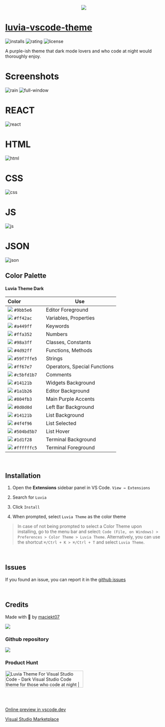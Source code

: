 <p align="center">
<img src="https://raw.githubusercontent.com/maciekt07/luvia-vscode-theme/main/static/icon.png" />
</p>

# [luvia-vscode-theme](https://vscode.dev/theme/maciekkoks.luvia-theme/Luvia%20Theme%20)

![installs](https://img.shields.io/visual-studio-marketplace/i/maciekkoks.luvia-theme?color=%23C024FF&style=flat)
![rating](https://img.shields.io/visual-studio-marketplace/r/maciekkoks.luvia-theme?color=%23C024FF&style=flat)
![license](https://img.shields.io/github/license/maciekkoks/luvia-vscode-theme?color=%23C024FF&style=flat)

A purple-ish theme that dark mode lovers and who code at night would thoroughly enjoy.

# Screenshots

![rain](https://raw.githubusercontent.com/maciekt07/luvia-vscode-theme/main/Static/rain-background-preview.png)
![full-window](https://raw.githubusercontent.com/maciekt07/luvia-vscode-theme/main/Static/full-window-preview.png)

# REACT

![react](https://raw.githubusercontent.com/maciekt07/luvia-vscode-theme/main/Static/langs/react.png)

# HTML

![html](https://raw.githubusercontent.com/maciekt07/luvia-vscode-theme/main/Static/langs/html.png)

# CSS

![css](https://raw.githubusercontent.com/maciekt07/luvia-vscode-theme/main/Static/langs/css.png)

# JS

![js](https://raw.githubusercontent.com/maciekt07/luvia-vscode-theme/main/Static/langs/js.png)

# JSON

![json](https://raw.githubusercontent.com/maciekt07/luvia-vscode-theme/main/Static/langs/json.png)

## Color Palette

#### Luvia Theme Dark

| Color&nbsp;&nbsp;&nbsp;&nbsp;&nbsp;&nbsp;&nbsp;&nbsp;&nbsp;&nbsp;&nbsp;&nbsp;&nbsp;&nbsp;&nbsp; | Use                          |
| ----------------------------------------------------------------------------------------------- | ---------------------------- |
| ![](https://via.placeholder.com/15/9bb5e6/9bb5e6?text=+) `#9bb5e6`                              | Editor Foreground            |
| ![](https://via.placeholder.com/15/ff42ac/ff42ac?text=+) `#ff42ac`                              | Variables, Properties        |
| ![](https://via.placeholder.com/15/a449ff/a449ff?text=+) `#a449ff`                              | Keywords                     |
| ![](https://via.placeholder.com/15/ffa352/ffa352?text=+) `#ffa352`                              | Numbers                      |
| ![](https://via.placeholder.com/15/98a3ff/98a3ff?text=+) `#98a3ff`                              | Classes, Constants           |
| ![](https://via.placeholder.com/15/4d92ff/4d92ff?text=+) `#4d92ff`                              | Functions, Methods           |
| ![](https://via.placeholder.com/15/59f7ffe5/59f7ffe5?text=+) `#59f7ffe5`                        | Strings                      |
| ![](https://via.placeholder.com/15/ff67e7/ff67e7?text=+) `#ff67e7`                              | Operators, Special Functions |
| ![](https://via.placeholder.com/15/c5bfd1b7/c5bfd1b7?text=+) `#c5bfd1b7`                        | Comments                     |
| ![](https://via.placeholder.com/15/14121b/14121b?text=+) `#14121b`                              | Widgets Background           |
| ![](https://via.placeholder.com/15/1a1b26/1a1b26?text=+) `#1a1b26`                              | Editor Background            |
| ![](https://via.placeholder.com/15/804fb3/804fb3?text=+) `#804fb3`                              | Main Purple Accents          |
| ![](https://via.placeholder.com/15/0d0d0d/0d0d0d?text=+) `#0d0d0d`                              | Left Bar Background          |
| ![](https://via.placeholder.com/15/14121b/14121be?text=+) `#14121b`                             | List Background              |
| ![](https://via.placeholder.com/15/4f4f96/4f4f96?text=+) `#4f4f96`                              | List Selected                |
| ![](https://via.placeholder.com/15/504bd5b7/504bd5b7?text=+) `#504bd5b7`                        | List Hover                   |
| ![](https://via.placeholder.com/15/1d1f28/1d1f28?text=+) `#1d1f28`                              | Terminal Background          |
| ![](https://via.placeholder.com/15/ffffffc5/ffffffc5?text=+) `#ffffffc5`                        | Terminal Foreground          |

<br />

## Installation

1. Open the **Extensions** sidebar panel in VS Code. `View → Extensions`

2. Search for `Luvia`

3. Click `Install`

4. When prompted, select `Luvia Theme` as the color theme

> In case of not being prompted to select a Color Theme upon installing, go to the menu bar and select: `Code (File, on Windows) > Preferences > Color Theme > Luvia Theme`. Alternatively, you can use the shortcut `⌘/Ctrl + K > ⌘/Ctrl + T` and select `Luvia Theme`.

<br />

## Issues

If you found an issue, you can report it in the [github issues](https://github.com/maciekt07/luvia-vscode-theme/issues)

<br />

## Credits

Made with 💜 by [maciekt07](https://github.com/maciekt07)

<a href="https://www.buymeacoffee.com/maciekt07"><img src="https://img.buymeacoffee.com/button-api/?text=Buy me a coffee&emoji=&slug=maciekt07&button_colour=1d1f28&font_colour=ffffff&font_family=Lato&outline_colour=ffffff&coffee_colour=FFDD00"></a>

### Github repository

</a>
<a href="https://github.com/maciekt07/luvia-vsc-theme">
  <img align="center" src="https://github-readme-stats.vercel.app/api/pin/?username=maciekt07&repo=luvia-vscode-theme&theme=tokyonight" />
</a>

<br />

### Product Hunt

<a href="https://www.producthunt.com/posts/luvia-theme-for-visual-studio-code?utm_source=badge-featured&utm_medium=badge&utm_souce=badge-luvia&#0045;theme&#0045;for&#0045;visual&#0045;studio&#0045;code" target="_blank"><img src="https://api.producthunt.com/widgets/embed-image/v1/featured.png?post_id=334439&theme=dark" alt="Luvia&#0032;Theme&#0032;For&#0032;Visual&#0032;Studio&#0032;Code - Dark&#0032;Visual&#0032;Studio&#0032;Code&#0032;theme&#0032;for&#0032;those&#0032;who&#0032;code&#0032;at&#0032;night | Product Hunt" style="width: 250px; height: 54px;" width="250" height="54" /></a>

<br /><br />

[Online preview in vscode.dev](https://vscode.dev/theme/maciekkoks.luvia-theme/Luvia%20Theme%20)

[Visual Studio Marketplace](https://marketplace.visualstudio.com/items?itemName=maciekkoks.luvia-theme)
